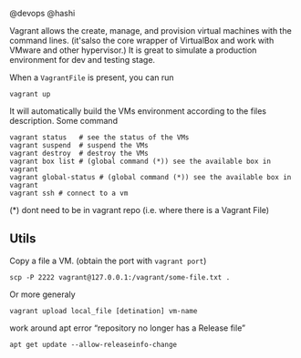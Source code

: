 @devops
@hashi


Vagrant allows the create, manage, and provision virtual machines with the command lines. (it'salso the core wrapper of VirtualBox and work with VMware and other hypervisor.)
It is great to simulate a production environment for dev and testing stage.

When a `VagrantFile` is present, you can run

    vagrant up

It will automatically build the VMs environment according to the files description.
Some command

    vagrant status   # see the status of the VMs
    vagrant suspend  # suspend the VMs
    vagrant destroy  # destroy the VMs
    vagrant box list # (global command (*)) see the available box in vagrant
    vagrant global-status # (global command (*)) see the available box in vagrant
    vagrant ssh # connect to a vm

(\*) dont need to be in vagrant repo (i.e. where there is a Vagrant File)

## Utils

Copy a file a VM. (obtain the port with `vagrant port`)

    scp -P 2222 vagrant@127.0.0.1:/vagrant/some-file.txt .

Or more generaly

    vagrant upload local_file [detination] vm-name


work around apt error “repository no longer has a Release file”

    apt get update --allow-releaseinfo-change
